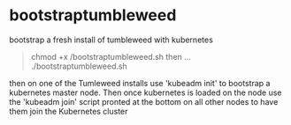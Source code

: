 # bootstraptumbleweed
bootstrap a fresh install of tumbleweed with kubernetes

> chmod +x /bootstraptumbleweed.sh
then ...
> ./bootstraptumbleweed.sh

then on one of the Tumleweed installs use 'kubeadm init' to bootstrap a kubernetes master node. Then once kubernetes is loaded on the node use the 'kubeadm join' script pronted at the bottom on all other nodes to have them join the Kubernetes cluster
